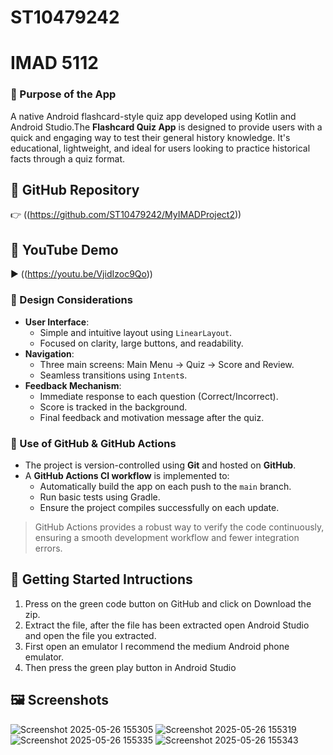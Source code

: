 # ST10479242
# IMAD 5112

### 🧠 Purpose of the App
A native Android flashcard-style quiz app developed using Kotlin and Android Studio.The **Flashcard Quiz App** is designed to provide users with a quick and engaging way to test their general history knowledge. It's educational, lightweight, and ideal for users looking to practice historical facts through a quiz format.

## 🔗 GitHub Repository

👉 ((https://github.com/ST10479242/MyIMADProject2))

## 🎥 YouTube Demo

▶️ ((https://youtu.be/VjidIzoc9Qo))

### 🎨 Design Considerations
- **User Interface**: 
  - Simple and intuitive layout using `LinearLayout`.
  - Focused on clarity, large buttons, and readability.
- **Navigation**: 
  - Three main screens: Main Menu → Quiz → Score and Review.
  - Seamless transitions using `Intent`s.
- **Feedback Mechanism**: 
  - Immediate response to each question (Correct/Incorrect).
  - Score is tracked in the background.
  - Final feedback and motivation message after the quiz.

### 🧰 Use of GitHub & GitHub Actions

- The project is version-controlled using **Git** and hosted on **GitHub**.
- A **GitHub Actions CI workflow** is implemented to:
  - Automatically build the app on each push to the `main` branch.
  - Run basic tests using Gradle.
  - Ensure the project compiles successfully on each update.
> GitHub Actions provides a robust way to verify the code continuously, ensuring a smooth development workflow and fewer integration errors.

## 🚀 Getting Started Intructions
  1. Press on the green code button on GitHub and click on Download the zip.
  2. Extract the file, after the file has been extracted open Android Studio and open the file you extracted.
  3. First open an emulator I recommend the medium Android phone emulator.
  4. Then press the green play button in Android Studio

## 🖼 Screenshots
![Screenshot 2025-05-26 155305](https://github.com/user-attachments/assets/3c1c92f1-1cd0-4e01-8a73-140842c945d3)
![Screenshot 2025-05-26 155319](https://github.com/user-attachments/assets/4c0912a0-12a5-4356-81c5-057fdede323a)
![Screenshot 2025-05-26 155335](https://github.com/user-attachments/assets/f98b5fa6-d3a7-42ad-8220-1df72eb8af14)
![Screenshot 2025-05-26 155343](https://github.com/user-attachments/assets/7063d565-2d2c-437e-9c7c-4bd299ce9ede)
